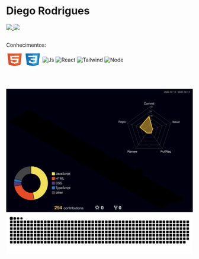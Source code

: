 <img align="right" width="250px" style="margin-top:-20px" src="">

<div dsplay="inline-block">
 
 <h1 align="left">Diego Rodrigues</h1>
 <div>
 <a href="https://www.linkedin.com/in/rdcodigo/" target="_blank"><img src="https://img.shields.io/badge/-LinkedIn-%230077B5?style=for-the-badge&logo=linkedin&logoColor=white"</a>
 <a href="https://rdcodigo-page-three-orcin.vercel.app/" target="_blank"><img src="https://img.shields.io/badge/portfólio-important?style=for-the-badge&logo=About.me&logoColor=white"></a>
</div>
  
  ##
 
 Conhecimentos:
 <div>
  </h3><img align="center" alt="HTML" height="35" width="45" src="https://raw.githubusercontent.com/devicons/devicon/master/icons/html5/html5-original.svg">
  <img align="center" alt="CSS" height="35" width="45" src="https://raw.githubusercontent.com/devicons/devicon/master/icons/css3/css3-original.svg">
  <img align="center" alt="Js" height="35" width="45" src="https://cdn.jsdelivr.net/gh/devicons/devicon/icons/javascript/javascript-original.svg">
  <img align="center" alt="React" height="35" width="45" src="https://cdn.jsdelivr.net/gh/devicons/devicon/icons/react/react-original.svg">
  <img align="center" alt="Tailwind" height="35" width="45" src="https://cdn.jsdelivr.net/gh/devicons/devicon/icons/tailwindcss/tailwindcss-plain.svg"> 
  <img align="center" alt="Node" height="35" width="45" src="https://cdn.jsdelivr.net/gh/devicons/devicon/icons/nodejs/nodejs-plain.svg">
</div>

 ##
 
<br>

![](./profile-3d-contrib/profile-night-rainbow.svg)
![Snake animation](https://github.com/ellen2121/ellen2121/blob/output/github-contribution-grid-snake.svg)

 


